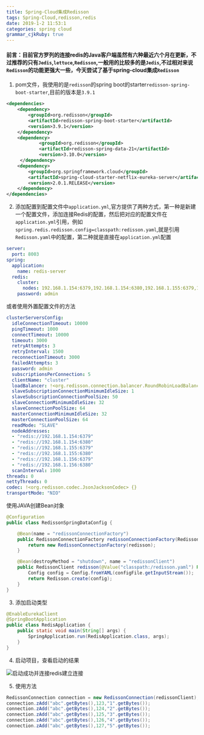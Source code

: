 ```yaml
---
title: Spring-Cloud集成Redisson
tags: Spring-Cloud,redisson,redis
date: 2019-1-2 11:53:1
categories: spring cloud
grammar_cjkRuby: true
---
```

#### 前言：目前官方罗列的连接redis的Java客户端虽然有六种最近六个月在更新，不过推荐的只有`Jedis`,`lettuce`,`Redisson`,一般用的比较多的是`Jedis`,不过相对来说`Redisson`的功能更强大一些，今天尝试了基于spring-cloud集成`Redisson`

1. pom文件，我使用的是`redisson`的spring boot的starter`redisson-spring-boot-starter`,目前的版本是`3.9.1`

``` xml
<dependencies>
	<dependency>
		<groupId>org.redisson</groupId>
		<artifactId>redisson-spring-boot-starter</artifactId>
		<version>3.9.1</version>
	</dependency>
	<dependency>
            <groupId>org.redisson</groupId>
            <artifactId>redisson-spring-data-21</artifactId>
            <version>3.10.0</version>
     </dependency>
	<dependency>
		<groupId>org.springframework.cloud</groupId>
		<artifactId>spring-cloud-starter-netflix-eureka-server</artifactId>
		<version>2.0.1.RELEASE</version>
	</dependency>
</dependencies>
```
2. 添加配置到配置文件中`application.yml`,官方提供了两种方式，第一种是新建一个配置文件，添加连接Redis的配置，然后把对应的配置文件在`application.yml`引用，例如`spring.redis.redisson.config=classpath:redisson.yaml`,就是引用`Redisson.yaml`中的配置，第二种就是直接在`application.yml`配置

``` yml
server:
  port: 8003
spring:
  application:
    name: redis-server
  redis:
    cluster:
      nodes: 192.168.1.154:6379,192.168.1.154:6380,192.168.1.155:6379,192.168.1.155:6380,192.168.1.156:6379,192.168.1.156:6380
    password: admin
```
或者使用外置配置文件的方法

``` yaml
clusterServersConfig:
  idleConnectionTimeout: 10000
  pingTimeout: 1000
  connectTimeout: 10000
  timeout: 3000
  retryAttempts: 3
  retryInterval: 1500
  reconnectionTimeout: 3000
  failedAttempts: 3
  password: admin
  subscriptionsPerConnection: 5
  clientName: "cluster"
  loadBalancer: !<org.redisson.connection.balancer.RoundRobinLoadBalancer> {}
  slaveSubscriptionConnectionMinimumIdleSize: 1
  slaveSubscriptionConnectionPoolSize: 50
  slaveConnectionMinimumIdleSize: 32
  slaveConnectionPoolSize: 64
  masterConnectionMinimumIdleSize: 32
  masterConnectionPoolSize: 64
  readMode: "SLAVE"
  nodeAddresses:
  - "redis://192.168.1.154:6379"
  - "redis://192.168.1.154:6380"
  - "redis://192.168.1.155:6379"
  - "redis://192.168.1.155:6380"
  - "redis://192.168.1.156:6379"
  - "redis://192.168.1.156:6380"
  scanInterval: 1000
threads: 0
nettyThreads: 0
codec: !<org.redisson.codec.JsonJacksonCodec> {}
transportMode: "NIO"
```
使用JAVA创建Bean对象

``` java
@Configuration
public class RedissonSpringDataConfig {

	@Bean(name = "redissonConnectionFactory")
	public RedissonConnectionFactory redissonConnectionFactory(RedissonClient redisson) {
		return new RedissonConnectionFactory(redisson);
	}

	@Bean(destroyMethod = "shutdown", name = "redissonClient")
	public RedissonClient redisson(@Value("classpath:/redisson.yaml") Resource configFile) throws IOException {
		Config config = Config.fromYAML(configFile.getInputStream());
		return Redisson.create(config);
	}
}
```

3. 添加启动类型

``` java
@EnableEurekaClient
@SpringBootApplication
public class RedisApplication {
	public static void main(String[] args) {
		SpringApplication.run(RedisApplication.class, args);
	}
}
```
4. 启动项目，查看启动的结果

![启动成功并连接redis建立连接](http://zsq-blog-image.oss-cn-beijing.aliyuncs.com/2019/1/2019-01-02_123941.png)

5. 使用方法

``` java
RedissonConnection connection = new RedissonConnection(redissonClient);
connection.zAdd("abc".getBytes(),123,"1".getBytes());
connection.zAdd("abc".getBytes(),124,"2".getBytes());
connection.zAdd("abc".getBytes(),125,"3".getBytes());
connection.zAdd("abc".getBytes(),126,"4".getBytes());
connection.zAdd("abc".getBytes(),127,"5".getBytes());
```